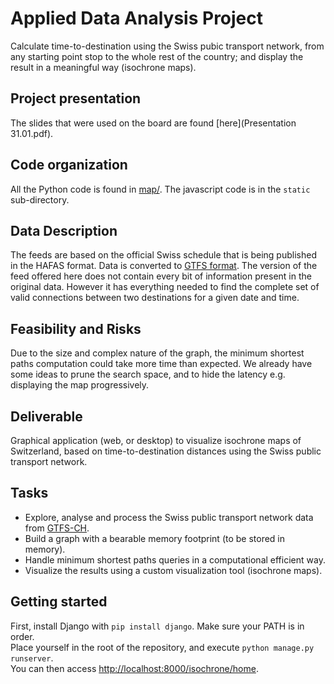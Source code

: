 # Applied Data Analysis Project

Calculate time-to-destination using the Swiss pubic transport network, from any starting point
stop to the whole rest of the country; and display the result in a meaningful way (isochrone maps).

## Project presentation
The slides that were used on the board are found [here](Presentation 31.01.pdf).

## Code organization
All the Python code is found in [map/](./map/). The javascript code is in the `static` sub-directory.

## Data Description
The feeds are based on the official Swiss schedule that is being published in the HAFAS format.
Data is converted to [GTFS format](http://www.transitwiki.org/TransitWiki/index.php?title=General_Transit_Feed_Specification).
The version of the feed offered here does not contain every bit of information present in the original data.
However it has everything needed to find the complete set of valid connections between two destinations for a
given date and time.

## Feasibility and Risks
Due to the size and complex nature of the graph, the minimum shortest paths computation could take more time than expected.
We already have some ideas to prune the search space, and to hide the latency e.g. displaying the map progressively.

## Deliverable
Graphical application (web, or desktop) to visualize isochrone maps of Switzerland, based on time-to-destination distances
using the Swiss public transport network.

## Tasks
 - Explore, analyse and process the Swiss public transport network data from [GTFS-CH](http://gtfs.geops.ch/).
 - Build a graph with a bearable memory footprint (to be stored in memory).
 - Handle minimum shortest paths queries in a computational efficient way.
 - Visualize the results using a custom visualization tool (isochrone maps).


## Getting started
First, install Django with `pip install django`. Make sure your PATH is in order.<br>
Place yourself in the root of the repository, and execute `python manage.py runserver`.<br>
You can then access [http://localhost:8000/isochrone/home](http://localhost:8000/isochrone/home).
